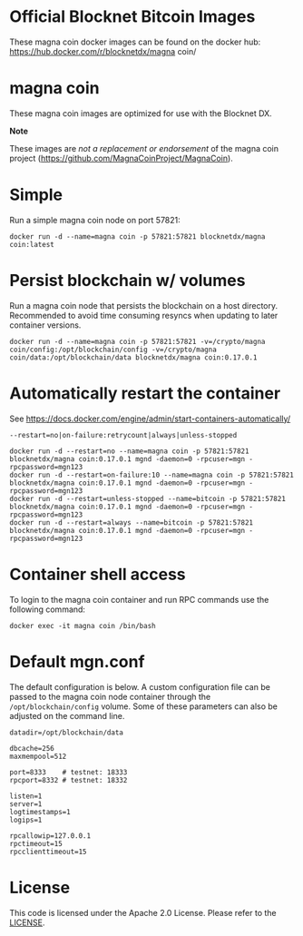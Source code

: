 Official Blocknet Bitcoin Images
=================================

These magna coin docker images can be found on the docker hub: https://hub.docker.com/r/blocknetdx/magna coin/

magna coin
========

These magna coin images are optimized for use with the Blocknet DX.

**Note**

These images are _not a replacement or endorsement_ of the magna coin project (https://github.com/MagnaCoinProject/MagnaCoin).


Simple
======

Run a simple magna coin node on port 57821:
```
docker run -d --name=magna coin -p 57821:57821 blocknetdx/magna coin:latest
```


Persist blockchain w/ volumes
=============================

Run a magna coin node that persists the blockchain on a host directory. Recommended to avoid time consuming resyncs when updating to later container versions.
```
docker run -d --name=magna coin -p 57821:57821 -v=/crypto/magna coin/config:/opt/blockchain/config -v=/crypto/magna coin/data:/opt/blockchain/data blocknetdx/magna coin:0.17.0.1
```


Automatically restart the container
===================================

See https://docs.docker.com/engine/admin/start-containers-automatically/

`--restart=no|on-failure:retrycount|always|unless-stopped`

```
docker run -d --restart=no --name=magna coin -p 57821:57821 blocknetdx/magna coin:0.17.0.1 mgnd -daemon=0 -rpcuser=mgn -rpcpassword=mgn123
docker run -d --restart=on-failure:10 --name=magna coin -p 57821:57821 blocknetdx/magna coin:0.17.0.1 mgnd -daemon=0 -rpcuser=mgn -rpcpassword=mgn123
docker run -d --restart=unless-stopped --name=bitcoin -p 57821:57821 blocknetdx/magna coin:0.17.0.1 mgnd -daemon=0 -rpcuser=mgn -rpcpassword=mgn123
docker run -d --restart=always --name=bitcoin -p 57821:57821 blocknetdx/magna coin:0.17.0.1 mgnd -daemon=0 -rpcuser=mgn -rpcpassword=mgn123
```


Container shell access
======================

To login to the magna coin container and run RPC commands use the following command:
```
docker exec -it magna coin /bin/bash
```


Default mgn.conf
=====================

The default configuration is below. A custom configuration file can be passed to the magna coin  node container through the `/opt/blockchain/config` volume. Some of these parameters can also be adjusted on the command line.
```
datadir=/opt/blockchain/data

dbcache=256
maxmempool=512

port=8333    # testnet: 18333
rpcport=8332 # testnet: 18332

listen=1
server=1
logtimestamps=1
logips=1

rpcallowip=127.0.0.1
rpctimeout=15
rpcclienttimeout=15
```


License
=======

This code is licensed under the Apache 2.0 License. Please refer to the [LICENSE](https://github.com/BlocknetDX/dockerimages/blob/master/LICENSE).